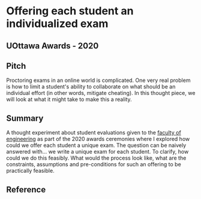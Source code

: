 # Offering each student an individualized exam
## UOttawa Awards - 2020

## Pitch

Proctoring exams in an online world is complicated.  One very real problem is how to limit a student's ability to collaborate on what should be an individual effort (in other words, mitigate cheating).  In this thought piece, we will look at what it might take to make this a reality.

## Summary

A thought experiment about student evaluations given to the [faculty of engineering](https://www.uottawa.ca/faculty-engineering/)
as part of the 2020 awards ceremonies where I explored how could we offer each student a unique exam.
The question can be naively answered with... we write a unique exam for each student.  To clarify,
how could we do this feasibly.  What would the process look like, what are the constraints, assumptions
and pre-conditions for such an offering to be practically feasible.


## Reference
